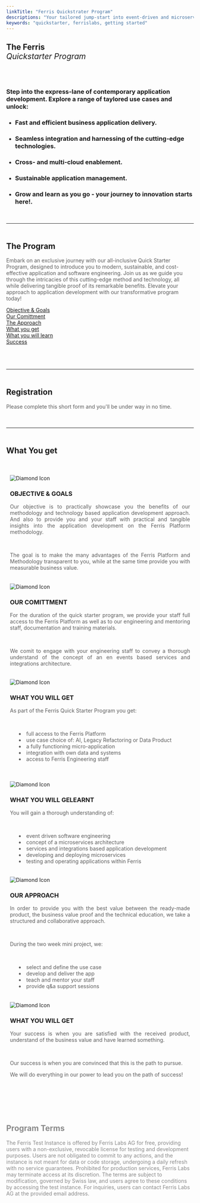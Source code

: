 ```yaml
---
linkTitle: "Ferris Quickstrater Program"
descriptions: "Your tailored jump-start into event-driven and microservices development."
keywords: "quickstarter, ferrislabs, getting started"
---
```


<!-- SOLUTIONS HEADER -->
<section class="sub-header">
	<h1 id="solutions-top">The Ferris<br><span style="font-style: italic; font-weight: lighter">Quickstarter Program</span></h1>
    <p></p>
</section>

<!-- FOUNDING FERRIS -->
<section class="padding-block-700" style="background-color: var(--clr-primary-white);">
    <div class="container">
        <div class="even-columns" style="padding-top: 2rem">
            <div class="flow text-left-sm-only margin" style="--flow-spacer: 1.5rem; padding-right: 2rem">
                <h3 class="lead-black-l">Step into the express-lane of contemporary application development. Explore a range of taylored use cases and unlock:</h3>
            </div>
                <ul class="numbered-items | flow" 
                role="list" 
                style="margin-top: 0rem" 
                data-type="green">
                    <li>
                        <div class="flow" style="--flow-spacer: 1em">
                        <h3 class="lead-black-m | fw-bold">
                        Fast and efficient business application delivery.
                        </h3>
                        </div>
                    </li>
                    <li>
                        <div class="flow" style="--flow-spacer: 1em">
                        <h3 class="lead-black-m | fw-bold">
                        Seamless integration and harnessing of the cutting-edge technologies.
                        </h3>
                        </div>
                    </li>
                    <li>
                        <div class="flow" style="--flow-spacer: 1em">
                        <h3 class="lead-black-m | fw-bold">
                        Cross- and multi-cloud enablement.
                        </h3>
                        </div>
                    </li>
                    <li>
                        <div class="flow" style="--flow-spacer: 1em">
                        <h3 class="lead-black-m | fw-bold">
                        Sustainable application management.
                        </h3>
                        </div>
                    </li>
                    <li>
                        <div class="flow" style="--flow-spacer: 1em">
                        <h3 class="lead-black-m | fw-bold">
                        Grow and learn as you go - your journey to innovation starts here!.
                        </h3>
                        </div>
                    </li>
                </ul>
	    </div>
    </div>
</section>

<!-- Horizontal Line  -->
<hr class="hr-text-black" data-content="THE PROGRAM" style="margin-block: 3rem" />

<!-- PAGE INTRO -->
<section class="padding-block-700" style="background-color: var(--clr-primary-white)">
  <div class="container">
      <div class="flow text-left-sm-only margin" style="--flow-spacer: 1.5rem">
        <h2 class="fs-secondary-heading fw-bold">
          The Program
        </h2>
        <p class="lead-black-m" style="opacity: 0.7">
        	Embark on an exclusive journey with our all-inclusive Quick Starter Program, designed to introduce you to modern, sustainable, and cost-effective application and software engineering. Join us as we guide you through the intricacies of this cutting-edge method and technology, all while delivering tangible proof of its remarkable benefits. Elevate your approach to application development with our transformative program today! 
		</p>
    </div>
  </div>
</section>

<!-- Feature Block - 12 Boxes -->
<section class="padding-block-500">
	<div class="container">
		<div class="grid-3-columns">
			<div class="grid-3-item">
                <a class="read-more" style="color: var(--clr-accent-red)"
				    href="https://docs.ferrislabs.net/docs/">Objective & Goals
			    </a>
			</div>
			<div class="grid-3-item">
                <a class="read-more" style="color: var(--clr-accent-red)"
				    href="https://docs.ferrislabs.net/docs/">Our Comittment
			    </a>
			</div>
			<div class="grid-3-item">
                <a class="read-more" style="color: var(--clr-accent-red)"
				    href="https://docs.ferrislabs.net/docs/">The Approach
			    </a>
			</div>
			<div class="grid-3-item">
                <a class="read-more" style="color: var(--clr-accent-red)"
				    href="https://docs.ferrislabs.net/docs/">What you get
			    </a>
			</div>
			<div class="grid-3-item">
                <a class="read-more" style="color: var(--clr-accent-red)"
				    href="https://docs.ferrislabs.net/docs/">What you will learn
			    </a>
			</div>
			<div class="grid-3-item">
                <a class="read-more" style="color: var(--clr-accent-red)"
				    href="https://docs.ferrislabs.net/docs/">Success
			    </a>
			</div>
		</div>
	</div>
    <br>
</section>

<!-- Horizontal Line  -->
<hr class="hr-text-black" data-content="ENROLL" style="margin-block: 3rem" />

<!-- PAGE INTRO -->
<section class="padding-block-700" style="background-color: var(--clr-primary-white)">
  <div class="container">
      <div class="flow text-left-sm-only margin" style="--flow-spacer: 1.5rem">
        <h2 class="fs-secondary-heading fw-bold">
          Registration
        </h2>
        <p class="lead-black-m" style="opacity: 0.7">
        	Please complete this short form and you'll be under way in no time.
		</p>
    </div>
  </div>
</section>

<!-- Aivie Registration Form -->
<script type="text/javascript" src="//m.ferrislabs.net/form/generate.js?id=28"></script>

<!-- Horizontal Line  -->
<hr class="hr-text-black" data-content="WHAT YOU GET" style="margin-block: 3rem" />

<!-- Program Benefits-->
<section class="padding-block-400" style="padding-bottom: 5rem">
    <div class="container">
        <h2 class="fs-secondary-heading fw-bold">What You get</h2>
        <br>
        <div class="three-columns">
            <div class="column-noborder" style="padding-inline: 10px">
                <img src="/img/diamond-1.svg"
                alt="Diamond Icon"
                style="padding-top: 1.2rem; max-height: 100px"/>
                    <h3 class="fs-sub-heading fw-bold">OBJECTIVE & GOALS</h3>
                    <p class="fw-regular"
                        style="color: var(--clr-primary-black); text-align: justify; font-size: var(--fs-400); opacity: 0.7;">
                        Our objective is to practically showcase you the benefits of our methodology and technology based application development approach. And also to provide you and your staff with practical and tangible insights into the application development on the Ferris Platform methodology.
                    </p>
                    <br>
                    <p class="fw-regular"
                        style="color: var(--clr-primary-black); text-align: justify; font-size: var(--fs-400); opacity: 0.7;">
                        The goal is to make the many advantages of the Ferris Platform and Methodology transparent to you, while at the same time provide you with measurable business value.
                    </p>
            </div>
            <div class="column-noborder" style="padding-inline: 10px">
                <img src="/img/diamond-2.svg"
                alt="Diamond Icon"
                style="padding-top: 1.2rem; max-height: 100px"/>
                    <h3 class="fs-sub-heading fw-bold">OUR COMITTMENT</h3>
                    <p class="fw-regular"
                        style="color: var(--clr-primary-black); text-align: justify; font-size: var(--fs-400); opacity: 0.7;">
                        For the duration of the quick starter program, we provide your staff full access to the Ferris Platform as well as to our engineering and mentoring staff, documentation and training materials.
                    </p>
                    <br>
                    <p class="fw-regular"
                        style="color: var(--clr-primary-black); text-align: justify; font-size: var(--fs-400); opacity: 0.7;">
                        We comit to engage with your engineering staff to convey a thorough understand of the concept of an en events based services and integrations architecture.
                    </p>
            </div>
            <div class="column-noborder" style="padding-inline: 10px">
                <img src="/img/diamond-3.svg"
                    alt="Diamond Icon"
                    style="padding-top: 1.2rem; max-height: 100px"/>
                <h3 class="fs-sub-heading fw-bold">WHAT YOU WILL GET</h3>
                <p class="fw-regular"
                    style="color: var(--clr-primary-black); text-align: justify; font-size: var(--fs-400); opacity: 0.7;">
                    As part of the Ferris Quick Starter Program you get:
                </p>
                <br>
                <ul class="fw-regular"
                    style="color: var(--clr-primary-black); text-align: left; font-size: var(--fs-400); opacity: 0.7; list-style-position: inside;">
                    <li>full access to the Ferris Platform</li>
                    <li>use case choice of: AI, Legacy Refactoring or Data Product</li>
                    <li>a fully functioning micro-application</li>
                    <li>integration with own data and systems</li>
                    <li>access to Ferris Engineering staff</li>
                </ul>
            </div>
	    </div>
    </div>
    <br>
    <div class="container">
        <div class="three-columns">
            <div class="column-noborder" style="padding-inline: 10px">
                <img src="/img/diamond-3.svg"
                    alt="Diamond Icon"
                    style="padding-top: 1.2rem; max-height: 100px"/>
                    <h3 class="fs-sub-heading fw-bold">WHAT YOU WILL GELEARNT</h3>
                    <p class="fw-regular"
                        style="color: var(--clr-primary-black); text-align: justify; font-size: var(--fs-400); opacity: 0.7;">
                        You will gain a thorough understanding of:
                    </p>
                    <br>
                    <ul class="fw-regular"
                        style="color: var(--clr-primary-black); text-align: left; font-size: var(--fs-400); opacity: 0.7; list-style-position: inside;">
                        <li>event driven software engineering</li>
                        <li>concept of a microservices architecture</li>
                        <li>services and integrations based application development</li>
                        <li>developing and deploying microservices</li>
                        <li>testing and operating applications within Ferris</li>
                    </ul>
            </div>
          <div class="column-noborder" style="padding-inline: 10px">
                <img src="/img/diamond-1.svg"
                    alt="Diamond Icon"
                    style="padding-top: 1.2rem; max-height: 100px"/>
                    <h3 class="fs-sub-heading fw-bold">OUR APPROACH</h3>
                    <p class="fw-regular"
                        style="color: var(--clr-primary-black); text-align: justify; font-size: var(--fs-400); opacity: 0.7;">
                        In order to provide you with the best value between the ready-made product, the business value proof and the technical education, we take a structured and collaborative approach.
                    </p>
                    <br>
                    <p class="fw-regular"
                        style="color: var(--clr-primary-black); text-align: justify; font-size: var(--fs-400); opacity: 0.7;">
                        During the two week mini project, we:
                    </p>
                    <br>
                    <ul class="fw-regular"
                        style="color: var(--clr-primary-black); text-align: left; font-size: var(--fs-400); opacity: 0.7; list-style-position: inside;">
                        <li>select and define the use case</li>
                        <li>develop and deliver the app</li>
                        <li>teach and mentor your staff</li>
                        <li>provide q&a support sessions</li>
                    </ul>
            </div>
            <div class="column-noborder" style="padding-inline: 10px">
                <img src="/img/diamond-2.svg"
                    alt="Diamond Icon"
                    style="padding-top: 1.2rem; max-height: 100px"/>
                <h3 class="fs-sub-heading fw-bold">WHAT YOU WILL GET</h3>
                <p class="fw-regular"
                    style="color: var(--clr-primary-black); text-align: justify; font-size: var(--fs-400); opacity: 0.7;">
                    Your success is when you are satisfied with the received product, understand of the business value and have learned something.
                </p>
                <br>
                <p class="fw-regular"
                    style="color: var(--clr-primary-black); text-align: justify; font-size: var(--fs-400); opacity: 0.7;">
                    Our success is when you are convinced that this is the path to pursue.
                </p>
                <p class="fw-regular"
                    style="color: var(--clr-primary-black); text-align: justify; font-size: var(--fs-400); opacity: 0.7;">
                    We will do everything in our power to lead you on the path of success!
                </p>
            </div>
	    </div>
    </div>
</section>

<!-- DISCLAIMER -->
<section class="padding-block-700" style="background-color: var(--clr-neutral-lightgray)">
  <div class="container">
      <div class="flow text-left-sm-only margin" style="--flow-spacer: 1.5rem">
        <h2 class="fs-secondary-heading fw-bold" style="opacity: 0.5">
          Program Terms
        </h2>
        <p class="lead-black-s" style="opacity: 0.5">
        	The Ferris Test Instance is offered by Ferris Labs AG for free, providing users with a non-exclusive, revocable license for testing and development purposes. Users are not obligated to commit to any actions, and the instance is not meant for data or code storage, undergoing a daily refresh with no service guarantees. Prohibited for production services, Ferris Labs may terminate access at its discretion. The terms are subject to modification, governed by Swiss law, and users agree to these conditions by accessing the test instance. For inquiries, users can contact Ferris Labs AG at the provided email address.
		</p>
    </div>
  </div>
</section>

<!-- Aivie Web Tracker -->
<script>
	(function (w, d, t, u, n, a, m) {
    w["MauticTrackingObject"] = n;
    (w[n] =
    w[n] ||
    function () {
    (w[n].q = w[n].q || []).push(arguments);
    }),
        (a = d.createElement(t)),
        (m = d.getElementsByTagName(t)[0]);
        a.async = 1;
        a.src = u;
        m.parentNode.insertBefore(a, m);
    })(window, document, "script", "https://m.ferrislabs.net/mtc.js", "mt");
      mt("send", "pageview");
</script>
